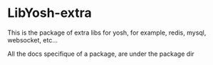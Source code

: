 # LibYosh-extra
This is the package of extra libs for yosh, for example, redis, mysql, websocket, etc...

All the docs specifique of a package, are under the package dir
